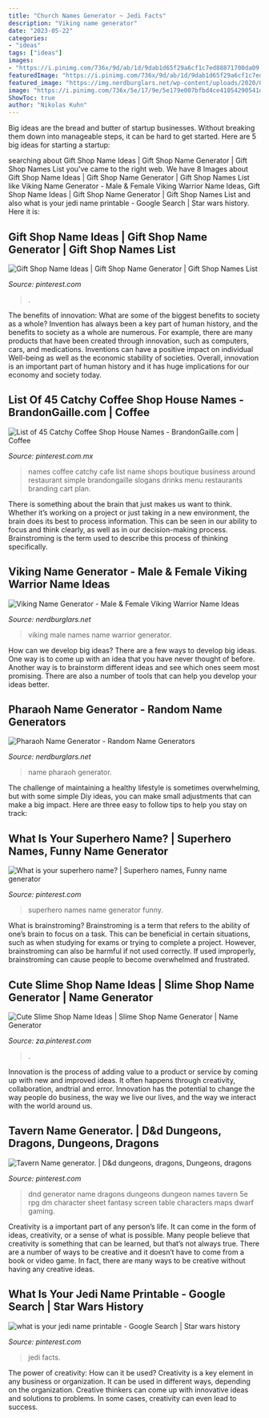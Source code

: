 ```yaml
---
title: "Church Names Generator ~ Jedi Facts"
description: "Viking name generator"
date: "2023-05-22"
categories:
- "ideas"
tags: ["ideas"]
images:
- "https://i.pinimg.com/736x/9d/ab/1d/9dab1d65f29a6cf1c7ed88871700da09.jpg"
featuredImage: "https://i.pinimg.com/736x/9d/ab/1d/9dab1d65f29a6cf1c7ed88871700da09.jpg"
featured_image: "https://img.nerdburglars.net/wp-content/uploads/2020/05/tutankhamen-2336122_1920-1.jpg"
image: "https://i.pinimg.com/736x/5e/17/9e/5e179e007bfbd4ce41054290541d3bb8.jpg"
ShowToc: true
author: "Nikolas Kuhn"
---
```



Big ideas are the bread and butter of startup businesses. Without breaking them down into manageable steps, it can be hard to get started. Here are 5 big ideas for starting a startup: 

	

		
searching about Gift Shop Name Ideas | Gift Shop Name Generator | Gift Shop Names List you've came to the right web. We have 8 Images about Gift Shop Name Ideas | Gift Shop Name Generator | Gift Shop Names List like Viking Name Generator - Male &amp; Female Viking Warrior Name Ideas, Gift Shop Name Ideas | Gift Shop Name Generator | Gift Shop Names List and also what is your jedi name printable - Google Search | Star wars history. Here it is:
		
    
## Gift Shop Name Ideas | Gift Shop Name Generator | Gift Shop Names List

<img loading=lazy src="https://i.pinimg.com/736x/8d/47/a7/8d47a7ebc20370d7bb4ac10cb0070e6b.jpg" onerror="this.onerror=null;this.src='https://tse4.mm.bing.net/th?id=OIP.B0cdyR3iSrtyR0thQolEfwHaLG&amp;pid=15.1';" alt="Gift Shop Name Ideas | Gift Shop Name Generator | Gift Shop Names List">

_Source: pinterest.com_

>. 

	

The benefits of innovation: What are some of the biggest benefits to society as a whole?
Invention has always been a key part of human history, and the benefits to society as a whole are numerous. For example, there are many products that have been created through innovation, such as computers, cars, and medications. Inventions can have a positive impact on individual Well-being as well as the economic stability of societies. Overall, innovation is an important part of human history and it has huge implications for our economy and society today.

    
## List Of 45 Catchy Coffee Shop House Names - BrandonGaille.com | Coffee

<img loading=lazy src="https://i.pinimg.com/736x/77/45/bc/7745bcf6aeec1c5883c64adc6ffdd600--my-coffee-shop-kids-cafe.jpg" onerror="this.onerror=null;this.src='https://tse1.mm.bing.net/th?id=OIP.jbqIAV8ytIR6SU5T3BqXhQHaLG&amp;pid=15.1';" alt="List of 45 Catchy Coffee Shop House Names - BrandonGaille.com | Coffee">

_Source: pinterest.com.mx_

>names coffee catchy cafe list name shops boutique business around restaurant simple brandongaille slogans drinks menu restaurants branding cart plan. 

	

There is something about the brain that just makes us want to think. Whether it’s working on a project or just taking in a new environment, the brain does its best to process information. This can be seen in our ability to focus and think clearly, as well as in our decision-making process. Brainstroming is the term used to describe this process of thinking specifically.

    
## Viking Name Generator - Male &amp; Female Viking Warrior Name Ideas

<img loading=lazy src="https://img.nerdburglars.net/wp-content/uploads/2020/02/male-viking-names-1024x567.jpg" onerror="this.onerror=null;this.src='https://tse3.mm.bing.net/th?id=OIP._y1aQN7cRPSluTp_YKZrfgHaEG&amp;pid=15.1';" alt="Viking Name Generator - Male &amp; Female Viking Warrior Name Ideas">

_Source: nerdburglars.net_

>viking male names name warrior generator. 

	

How can we develop big ideas?
There are a few ways to develop big ideas. One way is to come up with an idea that you have never thought of before. Another way is to brainstorm different ideas and see which ones seem most promising. There are also a number of tools that can help you develop your ideas better.

    
## Pharaoh Name Generator - Random Name Generators

<img loading=lazy src="https://img.nerdburglars.net/wp-content/uploads/2020/05/tutankhamen-2336122_1920-1.jpg" onerror="this.onerror=null;this.src='https://tse4.mm.bing.net/th?id=OIP.3ZpfUJT22IK50Bq4G0BttwHaEU&amp;pid=15.1';" alt="Pharaoh Name Generator - Random Name Generators">

_Source: nerdburglars.net_

>name pharaoh generator. 

	

The challenge of maintaining a healthy lifestyle is sometimes overwhelming, but with some simple Diy ideas, you can make small adjustments that can make a big impact. Here are three easy to follow tips to help you stay on track:

    
## What Is Your Superhero Name? | Superhero Names, Funny Name Generator

<img loading=lazy src="https://i.pinimg.com/736x/9d/ab/1d/9dab1d65f29a6cf1c7ed88871700da09.jpg" onerror="this.onerror=null;this.src='https://tse1.mm.bing.net/th?id=OIP.4awa946KYcVqQsZmHOmLEgHaJl&amp;pid=15.1';" alt="What is your superhero name? | Superhero names, Funny name generator">

_Source: pinterest.com_

>superhero names name generator funny. 

	

What is brainstroming?
Brainstroming is a term that refers to the ability of one’s brain to focus on a task. This can be beneficial in certain situations, such as when studying for exams or trying to complete a project. However, brainstroming can also be harmful if not used correctly. If used improperly, brainstroming can cause people to become overwhelmed and frustrated.

    
## Cute Slime Shop Name Ideas | Slime Shop Name Generator | Name Generator

<img loading=lazy src="https://i.pinimg.com/736x/73/e5/34/73e534d0e0cf06a4c35c23ae44438f74.jpg" onerror="this.onerror=null;this.src='https://tse1.mm.bing.net/th?id=OIP.3ptILa3NydFztAtX1uJADAHaLG&amp;pid=15.1';" alt="Cute Slime Shop Name Ideas | Slime Shop Name Generator | Name Generator">

_Source: za.pinterest.com_

>. 

	

Innovation is the process of adding value to a product or service by coming up with new and improved ideas. It often happens through creativity, collaboration, andtrial and error. Innovation has the potential to change the way people do business, the way we live our lives, and the way we interact with the world around us.

    
## Tavern Name Generator. | D&amp;d Dungeons, Dragons, Dungeons, Dragons

<img loading=lazy src="https://i.pinimg.com/736x/29/7c/a0/297ca0afcf8fb5881fa8ac500f9a1c2c.jpg" onerror="this.onerror=null;this.src='https://tse3.mm.bing.net/th?id=OIP.3gVIj-T3YsNIG5NT8CW_yAHaKC&amp;pid=15.1';" alt="Tavern Name generator. | D&amp;d dungeons, dragons, Dungeons, dragons">

_Source: pinterest.com_

>dnd generator name dragons dungeons dungeon names tavern 5e rpg dm character sheet fantasy screen table characters maps dwarf gaming. 

	

Creativity is a important part of any person’s life. It can come in the form of ideas, creativity, or a sense of what is possible. Many people believe that creativity is something that can be learned, but that’s not always true. There are a number of ways to be creative and it doesn’t have to come from a book or video game. In fact, there are many ways to be creative without having any creative ideas.

    
## What Is Your Jedi Name Printable - Google Search | Star Wars History

<img loading=lazy src="https://i.pinimg.com/736x/5e/17/9e/5e179e007bfbd4ce41054290541d3bb8.jpg" onerror="this.onerror=null;this.src='https://tse2.mm.bing.net/th?id=OIP.bYceiXQw4CCVaVH-msKI3AHaKe&amp;pid=15.1';" alt="what is your jedi name printable - Google Search | Star wars history">

_Source: pinterest.com_

>jedi facts. 

	

The power of creativity: How can it be used?
Creativity is a key element in any business or organization. It can be used in different ways, depending on the organization. Creative thinkers can come up with innovative ideas and solutions to problems. In some cases, creativity can even lead to success.

